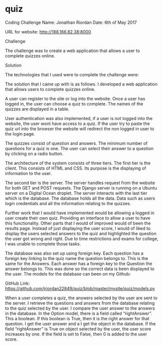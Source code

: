 # quiz
Coding Challenge
Name: Jonathan Riordan
Date: 6th of May 2017

URL for website: http://188.166.82.38:8000

Challenge

The challenge was to create a web application that allows a user to complete quizzes online.

Solution

The technologies that I used were to complete the challenge were:

The solution that I came up with is as follows. I developed a web application that allows users to complete quizzes online. 

A user can register to the site or log into the website. Once a user has logged in, the user can choose a quiz to complete. The names of the quizzes are displayed in a table.

User authentication was also implemented, if a user is not logged into the website, the user wont have access to a quiz. If the user try to paste the quiz url into the browser the website will redirect the non logged in user to the login page.

The quizzes consist of question and answers. The minimum number of questions for a quiz is one. The user can select their answer to a question by clicking on a radio button.


The architecture of the system consists of three tiers. The first tier is the client. This consists of HTML and CSS. Its purpose is the displaying of information to the user. 

The second tier is the server. The server handles request from the website for both GET and POST requests.  The Django server is running on a Ubuntu server on a Digital Ocean droplet. The server interacts with the last tier which is the database. The database holds all the data. Data such as users login credentials and all the information relating to the quizzes.

Further work that I would have implemented would be allowing a logged in user create their own quiz. Providing an interface to allow a user to have this functionality. Other parts that I would of improved would of been the results page. Instead of just displaying the user score, I would of liked to display the users selected answers to the quiz and highlighted the question the user got wrong and right. Due to time restrictions and exams for college, I was unable to complete those tasks. 

The database was also set up using foreign key. Each question has a foreign key linking to the quiz name the question belongs to. This is the same for the Answers. Each answer has a foreign key to the Question the answer belongs to. This was done so the correct data is been displayed to the user. The models for the database can been on my Github:

GitHub Link: https://github.com/jriordan22849/quiz/blob/master/mysite/quiz/models.py

When a user completes a quiz, the answers selected by the user are sent to the server. I retrieve the questions and answers from the database relating to the quiz selected by the user. I compare the user answer to the answers in the database. In the Option model, there is a field called “rightAnswer”. This a boolean. If this boolean is True, then it is the right answer for that question. I get the user answer and a I get the object in the database. If the field “rightAnswer” is True on  object selected by the user, the user score increases by one. If the field is set to False, then 0 is added to the user score. 
